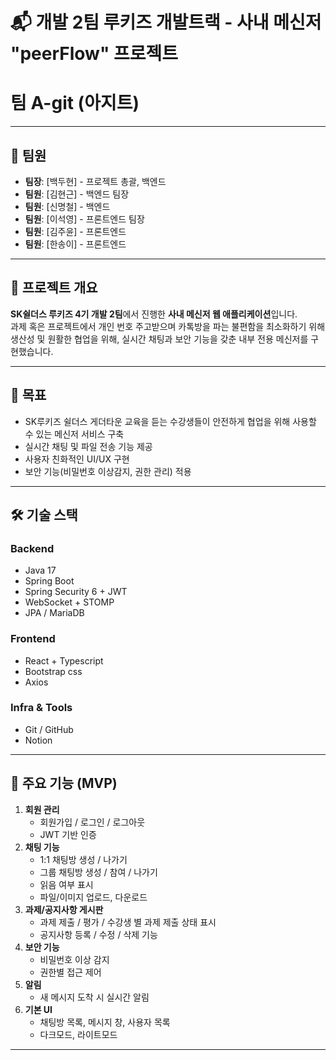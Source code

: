# 📬 개발 2팀 루키즈 개발트랙 - 사내 메신저 "peerFlow" 프로젝트
# 팀 A-git (아지트) 

---

## 👥 팀원
- **팀장**: [백두현] - 프로젝트 총괄, 백엔드
- **팀원**: [김현근] - 백엔드 팀장
- **팀원**: [신명철] - 백엔드
- **팀원**: [이석영] - 프론트엔드 팀장
- **팀원**: [김주윤] - 프론트엔드
- **팀원**: [한송이] - 프론트엔드

---

## 📌 프로젝트 개요
**SK쉴더스 루키즈 4기 개발 2팀**에서 진행한 **사내 메신저 웹 애플리케이션**입니다.  
과제 혹은 프로젝트에서 개인 번호 주고받으며 카톡방을 파는 불편함을 최소화하기 위해 생산성 및 원활한 협업을 위해, 실시간 채팅과 보안 기능을 갖춘 내부 전용 메신저를 구현했습니다.

---

## 🎯 목표
- SK루키즈 쉴더스 게더타운 교육을 듣는 수강생들이 안전하게 협업을 위해 사용할 수 있는 메신저 서비스 구축
- 실시간 채팅 및 파일 전송 기능 제공
- 사용자 친화적인 UI/UX 구현
- 보안 기능(비밀번호 이상감지, 권한 관리) 적용

---

## 🛠 기술 스택
### Backend 
- Java 17
- Spring Boot
- Spring Security 6 + JWT
- WebSocket + STOMP 
- JPA / MariaDB

### Frontend
- React + Typescript
- Bootstrap css
- Axios

### Infra & Tools
- Git / GitHub
- Notion

---

## 📂 주요 기능 (MVP)
1. **회원 관리**
   - 회원가입 / 로그인 / 로그아웃
   - JWT 기반 인증
2. **채팅 기능**
   - 1:1 채팅방 생성 / 나가기
   - 그룹 채팅방 생성 / 참여 / 나가기
   - 읽음 여부 표시
   - 파일/이미지 업로드, 다운로드
3. **과제/공지사항 게시판**
   - 과제 제출 / 평가 / 수강생 별 과제 제출 상태 표시
   - 공지사항 등록 / 수정 / 삭제 기능
3. **보안 기능**
   - 비밀번호 이상 감지 
   - 권한별 접근 제어
4. **알림**
   - 새 메시지 도착 시 실시간 알림
5. **기본 UI**
   - 채팅방 목록, 메시지 창, 사용자 목록
   - 다크모드, 라이트모드

---
